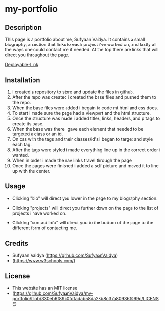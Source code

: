 # my-portfolio

## Description 

This page is a portfolio about me, Sufyaan Vaidya. It contains a small biography,
a section that links to each project i've worked on, and lastly all the ways one could contact me if needed. At the top there are links that will direct you throughout the page.


[Deployable-Link](https://sufyaanvaidya.github.io/my-portfolio/)

## Installation

1. i created a repository to store and update the files in github.
2. After the repo was created i created the base files and pushed them to the repo.
3. When the base files were added i begain to code mt html and css docs.
4. To start i made sure the page had a viewport and the html structure.
5. Once the structure was made i added titles, links, headers, and p tags to create its base.
6. When the base was there i gave each element that needed to be targeted a class or an id.
7. On css with the tags and their classes/id's i began to target and style each tag.
8. After the tags were styled i made everything line up in the correct order i wanted.
9. When in order i made the nav links travel through the page.
10. Once the pages were finished i added a self picture and moved it to line up with the center.

## Usage 

- Clicking "bio" will direct you lower in the page to my biography section.

- Clicking "projects" will direct you further down on the page to the list of projects i have worked on.

- Clicking "contact info" will direct you to the bottom of the page to the different form of contacting me.





## Credits

- Sufyaan Vaidya (https://github.com/SufyaanVaidya)
- (https://www.w3schools.com/)



## License

- This website has an MIT license 
- (https://github.com/SufyaanVaidya/my-portfolio/blob/330eb6f89b0fdfadab58da23b8c37a80936f099c/LICENSE)